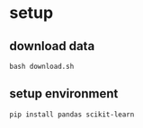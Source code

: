 # setup

## download data

```shell
bash download.sh
```

## setup environment

```shell
pip install pandas scikit-learn
```
